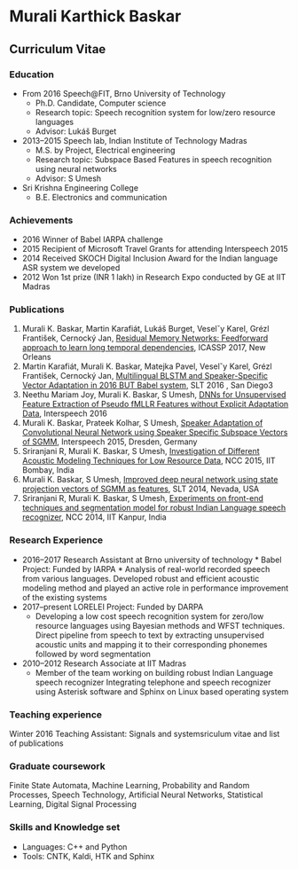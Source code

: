 # Murali Karthick Baskar
## Curriculum Vitae
### Education
* From 2016 Speech@FIT, Brno University of Technology 
    * Ph.D. Candidate, Computer science 
    * Research topic: Speech recognition system for low/zero resource languages
    * Advisor: Lukáš Burget
* 2013–2015 Speech lab, Indian Institute of Technology Madras
    * M.S. by Project, Electrical engineering
    * Research topic: Subspace Based Features in speech recognition using neural networks
    * Advisor: S Umesh
* Sri Krishna Engineering College
    * B.E. Electronics and communication
### Achievements
* 2016 Winner of Babel IARPA challenge
* 2015 Recipient of Microsoft Travel Grants for attending Interspeech 2015
* 2014 Received SKOCH Digital Inclusion Award for the Indian language ASR system we developed
* 2012 Won 1st prize (INR 1 lakh) in Research Expo conducted by GE at IIT Madras
### Publications ###
1. Murali K. Baskar, Martin Karafiát, Lukáš Burget, Veselˇy Karel, Grézl František, Cernocký Jan,
     [Residual Memory Networks: Feedforward approach to learn long temporal dependencies](https://github.com/creatorscan/Resume-and-publications/blob/master/residual-memory-networks.pdf), ICASSP 2017, New Orleans
2. Martin Karafiát, Murali K. Baskar, Matejka Pavel, Veselˇy Karel, Grézl František, Cernocký Jan,
  [Multilingual BLSTM and Speaker-Specific Vector Adaptation in 2016 BUT Babel system](https://github.com/creatorscan/Resume-and-publications/blob/master/multilingual-blstm-ssnn.pdf), SLT 2016 , San Diego3
3. Neethu Mariam Joy, Murali K. Baskar, S Umesh, [DNNs for Unsupervised Feature Extraction of Pseudo fMLLR Features without Explicit Adaptation Data](https://github.com/creatorscan/Resume-and-publications/blob/master/fMLLR-2016.pdf), Interspeech 2016  
4. Murali K. Baskar, Prateek Kolhar, S Umesh, [Speaker Adaptation of Convolutional Neural Network
  using Speaker Specific Subspace Vectors of SGMM](https://github.com/creatorscan/Resume-and-publications/blob/master/CNN_spkr_adap-2015.pdf), Interspeech 2015, Dresden, Germany
5. Sriranjani R, Murali K. Baskar, S Umesh, [Investigation of Different Acoustic Modeling Techniques for
  Low Resource Data](https://github.com/creatorscan/Resume-and-publications/blob/master/low-resource-2014.pdf), NCC 2015, IIT Bombay, India
6.  Murali K. Baskar, S Umesh, [Improved deep neural network using state projection vectors of SGMM as
  features](https://github.com/creatorscan/Resume-and-publications/blob/master/SGMM-DNN-2014.pdf), SLT 2014, Nevada, USA
7. Sriranjani R, Murali K. Baskar, S Umesh, [Experiments on front-end techniques and segmentation
 model for robust Indian Language speech recognizer](https://github.com/creatorscan/Resume-and-publications/blob/master/Indian_ASR-2014.pdf), NCC 2014, IIT Kanpur, India
### Research Experience
* 2016–2017 Research Assistant at Brno university of technology
         * Babel Project: Funded by IARPA
         * Analysis of real-world recorded speech from various languages. Developed robust and efficient acoustic
          modeling method and played an active role in performance improvement of the existing systems
* 2017–present LORELEI Project: Funded by DARPA
   * Developing a low cost speech recognition system for zero/low resource languages using Bayesian methods
         and WFST techniques. Direct pipeline from speech to text by extracting unsupervised acoustic units and
          mapping it to their corresponding phonemes followed by word segmentation
* 2010–2012 Research Associate at IIT Madras
     * Member of the team working on building robust Indian Language speech recognizer Integrating telephone
       and speech recognizer using Asterisk software and Sphinx on Linux based operating system
### Teaching experience
 Winter 2016 Teaching Assistant: Signals and systemsriculum vitae and list of publications
### Graduate coursework
Finite State Automata, Machine Learning, Probability and Random Processes, Speech Technology,
Artificial Neural Networks, Statistical Learning, Digital Signal Processing
### Skills and Knowledge set
* Languages: C++ and Python
* Tools: CNTK, Kaldi, HTK and Sphinx

